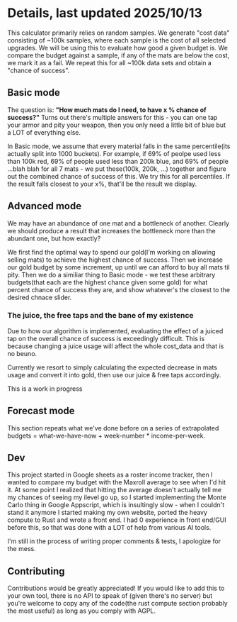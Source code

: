 # Details, last updated 2025/10/13

This calculator primarily relies on random samples. We generate "cost data" consisting of ~100k samples, where each sample is the cost of all selected upgrades. We will be using this to evaluate how good a given budget is. We compare the budget against a sample, if any of the mats are below the cost, we mark it as a fail. We repeat this for all ~100k data sets and obtain a "chance of success".

## Basic mode

The question is: **"How much mats do I need, to have x % chance of success?"** Turns out there's multiple answers for this - you can one tap your armor and pity your weapon, then you only need a little bit of blue but a LOT of everything else.

In Basic mode, we assume that every material falls in the same percentile(its actually split into 1000 buckets). For example, if 69% of peolpe used less than 100k red, 69% of people used less than 200k blue, and 69% of people ...blah blah for all 7 mats - we put these(100k, 200k, ...) together and figure out the combined chance of success of this. We try this for all percentiles. If the result falls closest to your x%, that'll be the result we display.

## Advanced mode

We may have an abundance of one mat and a bottleneck of another. Clearly we should produce a result that increases the bottleneck more than the abundant one, but how exactly?

We first find the optimal way to spend our gold(I'm working on allowing selling mats) to achieve the highest chance of success. Then we increase our gold budget by some increment, up until we can afford to buy all mats til pity. Then we do a similiar thing to Basic mode - we test these arbitrary budgets(that each are the highest chance given some gold) for what percent chance of success they are, and show whatever's the closest to the desired chnace slider.

### The juice, the free taps and the bane of my existence

Due to how our algorithm is implemented, evaluating the effect of a juiced tap on the overall chance of success is exceedingly difficult. This is because changing a juice usage will affect the whole cost_data and that is no beuno.

Currently we resort to simply calculating the expected decrease in mats usage and convert it into gold, then use our juice & free taps accordingly.

This is a work in progress

## Forecast mode

This section repeats what we've done before on a series of extrapolated budgets = what-we-have-now + week-number * income-per-week.

## Dev

This project started in Google sheets as a roster income tracker, then I wanted to compare my budget with the Maxroll average to see when I'd hit it. At some point I realized that hitting the average doesn't actually tell me my chances of seeing my ilevel go up, so I started implementing the Monte Carlo thing in Google Appscript, which is insultingly slow - when I couldn't stand it anymore I started making my own website, ported the heavy compute to Rust and wrote a front end. I had 0 experience in front end/GUI before this, so that was done with a LOT of help from various AI tools.

I'm still in the process of writing proper comments & tests, I apologize for the mess.

## Contributing

Contributions would be greatly appreciated! If you would like to add this to your own tool, there is no API to speak of (given there's no server) but you're welcome to copy any of the code(the rust compute section probably the most useful) as long as you comply with AGPL.
